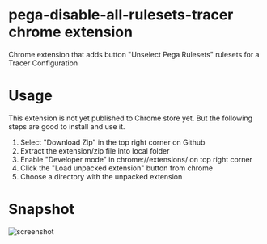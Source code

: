 # pega-disable-all-rulesets-tracer chrome extension
Chrome extension that adds button "Unselect Pega Rulesets" rulesets for a Tracer Configuration

# Usage
This extension is not yet published to Chrome store yet. But the following steps are good to install and use it.
1. Select "Download Zip" in the top right corner on Github
2. Extract the extension/zip file into local folder
3. Enable "Developer mode" in chrome://extensions/ on top right corner
4. Click the "Load unpacked extension" button from chrome
5. Choose a directory with the unpacked extension
# Snapshot
![screenshot](https://github.com/tobobby/pega-disable-all-rulesets-tracer/raw/master/Tracer_New_Button.png)
